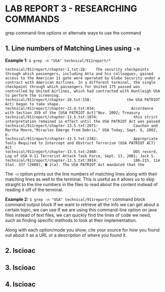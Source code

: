 # LAB REPORT 3 - RESEARCHING COMMANDS
grep command-line options or alternate ways to use the command

## 1. Line numbers of Matching Lines using `-n`
**Example 1:**   `$ grep -n "USA" technical/911report/*`
```
technical/911report/chapter-1.txt:28:    The security checkpoints through which passengers, including Atta and his colleagues, gained access to the American 11 gate were operated by Globe Security under a contract with American Airlines. In a different terminal, the single checkpoint through which passengers for United 175 passed was controlled by United Airlines, which had contracted with Huntleigh USA to perform the screening.
technical/911report/chapter-10.txt:158:                the USA PATRIOT Act) began to take shape.
technical/911report/chapter-13.4.txt:834:                Accordance with Section 359 of the [USA PATRIOT Act]"Nov. 2002; Treasury
technical/911report/chapter-13.5.txt:1074:                this strict interpretation remained in effect until the USA PATRIOT Act was passed
technical/911report/chapter-13.5.txt:2071:                Cauchon and Martha Moore,"Miracles Emerge from Debris," USA Today, Sept. 6, 2002, p.
technical/911report/chapter-13.5.txt:2382:                Appropriate Tools Required to Intercept and Obstruct Terrorism (USA PATRIOT ACT) Act
technical/911report/chapter-13.5.txt:2468:                DOS record, Log of USA 9-11 Terrorist Attack Task Force, Sept. 13, 2001; Jack S.
technical/911report/chapter-13.5.txt:3014:                106-215, 114 Stat. 337 (2000), � 2(a). The USA PATRIOT Act mandated that the
```
The `-n` option prints out the line numbers of matching lines along with their matching lines as well to the terminal. This is useful as it allows us to skip straight to the line numbers in the files to read about the content instead of reading it off of the terminal.


**Example 2:**  `$ grep -n "USA" technical/911report/*`
command block
command output block
If we want to retrieve all the info we can get about a certain topic, we can use If we are using this command-line option on java files instead of text files, we can quickly find the lines of code we need, such as finding specific methods to look at their implementation. 

Along with each option/mode you show, cite your source for how you found out about it as a URL or a description of where you found it.


## 2. Iscioac



## 3. Iscioac



## 4. Iscioac
